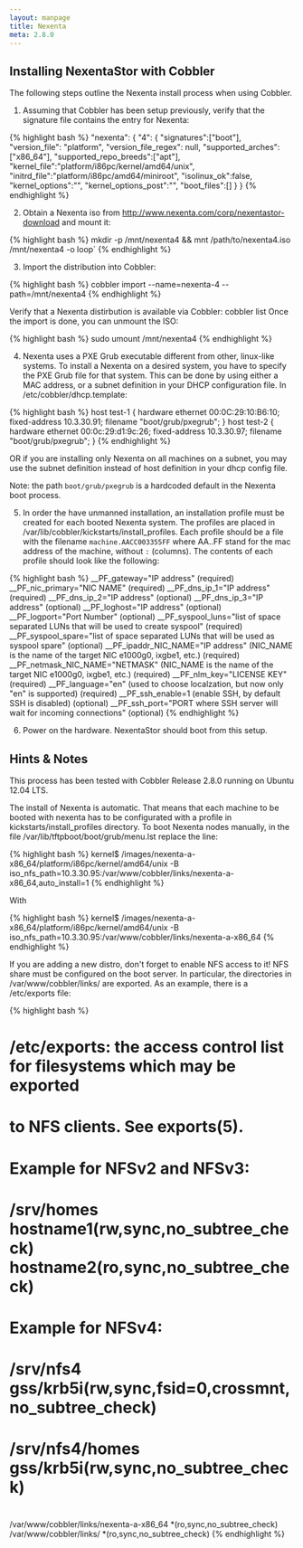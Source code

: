 ```yaml
---
layout: manpage
title: Nexenta
meta: 2.8.0
---
```


## Installing NexentaStor with Cobbler

The following steps outline the Nexenta install process when using Cobbler.

1) Assuming that Cobbler has been setup previously, verify that the signature file contains the entry for Nexenta: 

{% highlight bash %}
  "nexenta": {
    "4": {
      "signatures":["boot"],
      "version_file": "platform",
      "version_file_regex": null,
      "supported_arches":["x86_64"],
      "supported_repo_breeds":["apt"],
      "kernel_file":"platform/i86pc/kernel/amd64/unix",
      "initrd_file":"platform/i86pc/amd64/miniroot",
      "isolinux_ok":false,
      "kernel_options":"",
      "kernel_options_post":"",
      "boot_files":[]
    }
  }
{% endhighlight %}

2) Obtain a Nexenta iso from http://www.nexenta.com/corp/nexentastor-download and mount it: 

{% highlight bash %}
mkdir -p /mnt/nexenta4 && mnt /path/to/nexenta4.iso /mnt/nexenta4 -o loop`
{% endhighlight %}

3) Import the distribution into Cobbler: 

{% highlight bash %}
cobbler import --name=nexenta-4 --path=/mnt/nexenta4
{% endhighlight %}

Verify that a Nexenta distirbution is available via Cobbler: cobbler list
Once the import is done, you can unmount the ISO: 

{% highlight bash %}
sudo umount /mnt/nexenta4
{% endhighlight %}

4) Nexenta uses a PXE Grub executable different from other, linux-like systems. To install a Nexenta on a desired
system, you have to specify the PXE Grub file for that system. This can be done by using either a MAC address, or a
subnet definition in your DHCP configuration file. In /etc/cobbler/dhcp.template:

{% highlight bash %}
  host test-1 {
    hardware ethernet 00:0C:29:10:B6:10;
    fixed-address 10.3.30.91;
    filename "boot/grub/pxegrub";
  }
  host test-2 {
    hardware ethernet 00:0c:29:d1:9c:26;
    fixed-address 10.3.30.97;
    filename "boot/grub/pxegrub";
  }
{% endhighlight %}

OR if you are installing only Nexenta on all machines on a subnet, you may use the subnet definition instead of host
definition in your dhcp config file.

Note: the path `boot/grub/pxegrub` is a hardcoded default in the Nexenta boot process.

5) In order the have unmanned installation, an installation profile must be created for each booted Nexenta system. The
profiles are placed in /var/lib/cobbler/kickstarts/install_profiles. Each profile should be a file with the filename
`machine.AACC003355FF` where AA..FF stand for the mac address of the machine, without `:` (columns). The contents of
each profile should look like the following:

{% highlight bash %}
__PF_gateway="IP address" (required)
__PF_nic_primary="NIC NAME" (required)
__PF_dns_ip_1="IP address" (required)
__PF_dns_ip_2="IP address" (optional)
__PF_dns_ip_3="IP address" (optional)
__PF_loghost="IP address" (optional)
__PF_logport="Port Number" (optional)
__PF_syspool_luns="list of space separated LUNs that will be used to create syspool" (required)
__PF_syspool_spare="list of space separated LUNs that will be used as syspool spare" (optional)
__PF_ipaddr_NIC_NAME="IP address" (NIC_NAME is the name of the target NIC e1000g0, ixgbe1, etc.) (required)
__PF_netmask_NIC_NAME="NETMASK" (NIC_NAME is the name of the target NIC e1000g0, ixgbe1, etc.) (required)
__PF_nlm_key="LICENSE KEY" (required)
__PF_language="en" (used to choose localzation, but now only "en" is supported) (required)
__PF_ssh_enable=1 (enable SSH, by default SSH is disabled) (optional)
__PF_ssh_port="PORT where SSH server will wait for incoming connections" (optional)
{% endhighlight %}

6) Power on the hardware. NexentaStor should boot from this setup. 

## Hints & Notes

This process has been tested with Cobbler Release 2.8.0 running on Ubuntu 12.04 LTS.

The install of Nexenta is automatic. That means that each machine to be booted with nexenta has to be configurated with
a profile in kickstarts/install_profiles directory. To boot Nexenta nodes manually, in the file
/var/lib/tftpboot/boot/grub/menu.lst replace the line:

{% highlight bash %} 
kernel$ /images/nexenta-a-x86_64/platform/i86pc/kernel/amd64/unix -B iso_nfs_path=10.3.30.95:/var/www/cobbler/links/nexenta-a-x86_64,auto_install=1
{% endhighlight %}

With

{% highlight bash %}
kernel$ /images/nexenta-a-x86_64/platform/i86pc/kernel/amd64/unix -B iso_nfs_path=10.3.30.95:/var/www/cobbler/links/nexenta-a-x86_64
{% endhighlight %}

If you are adding a new distro, don't forget to enable NFS access to it! NFS share must be configured on the boot
server. In particular, the directories in /var/www/cobbler/links/<distro-name> are exported. As an example, there is a /etc/exports file:

{% highlight bash %}
# /etc/exports: the access control list for filesystems which may be exported
#    to NFS clients.  See exports(5).
#
# Example for NFSv2 and NFSv3:
# /srv/homes       hostname1(rw,sync,no_subtree_check) hostname2(ro,sync,no_subtree_check)
#
# Example for NFSv4:
# /srv/nfs4        gss/krb5i(rw,sync,fsid=0,crossmnt,no_subtree_check)
# /srv/nfs4/homes  gss/krb5i(rw,sync,no_subtree_check)
#
/var/www/cobbler/links/nexenta-a-x86_64 *(ro,sync,no_subtree_check)
/var/www/cobbler/links/<nexenta-distribution-name> *(ro,sync,no_subtree_check)
{% endhighlight %}

